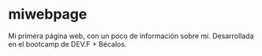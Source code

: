 # miwebpage
Mi primera página web, con un poco de información sobre mí. Desarrollada en el bootcamp de DEV.F + Bécalos.
